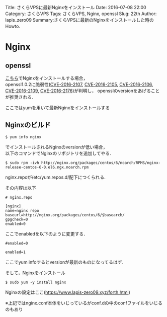 Title: さくらVPSに最新Nginxをインストール
Date: 2016-07-08 22:00
Category: さくらVPS
Tags: さくらVPS, Nginx, openssl
Slug: 22th
Author: lapis_zero09
Summary:さくらVPSに最新のNginxをインストールした時のHowto．


# Nginx

## openssl

[こちら](https://www.lapis-zero09.xyz/second.html)でNginxをインストールする場合，  
openssl1.0.2に脆弱性([CVE-2016-2107](https://web.nvd.nist.gov/view/vuln/detail?vulnId=CVE-2016-2107), [CVE-2016-2105](https://web.nvd.nist.gov/view/vuln/detail?vulnId=CVE-2016-2105), [CVE-2016-2106](https://web.nvd.nist.gov/view/vuln/detail?vulnId=CVE-2016-2106), [CVE-2016-2109](https://web.nvd.nist.gov/view/vuln/detail?vulnId=CVE-2016-2109), [CVE-2016-2176](https://web.nvd.nist.gov/view/vuln/detail?vulnId=CVE-2016-2176))が判明し，
opensslのversionをあげることが推奨される．  

ここではyumを用いて最新Nginxをインストールする

## Nginxのビルド

```
$ yum info nginx
```

でインストールされるNginxのversionが低い場合，  
以下のコマンドでNginxのリポジトリを追加してやる．

```
$ sudo rpm -ivh http://nginx.org/packages/centos/6/noarch/RPMS/nginx-release-centos-6-0.el6.ngx.noarch.rpm
```

nginx.repoが/etc/yum.repos.d/配下につくられる.  

その内容は以下  

```
# nginx.repo

[nginx]
name=nginx repo
baseurl=http://nginx.org/packages/centos/6/$basearch/
gpgcheck=0
enabled=0
```

ここでenabledを以下のように変更する．  

```
#enabled=0

enabled=1
```

ここでyum infoするとversionが最新のものになってるはず．  

そして，Nginxをインストール

```
$ sudo yum -y install nginx
```

Nginxの設定はここ(https://www.lapis-zero09.xyz/forth.html)  

※上記ではnginx.conf本体をいじっているがconf.dの中のconfファイルをいじるのもあり
